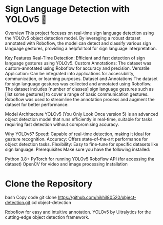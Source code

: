 # Sign Language Detection with YOLOv5 🚀

Overview
This project focuses on real-time sign language detection using the YOLOv5 object detection model. By leveraging a robust dataset annotated with Roboflow, the model can detect and classify various sign language gestures, providing a helpful tool for sign language interpretation.

Key Features
Real-Time Detection: Efficient and fast detection of sign language gestures using YOLOv5.
Custom Annotations: The dataset was custom-annotated using Roboflow for accuracy and precision.
Versatile Application: Can be integrated into applications for accessibility, communication, or learning purposes.
Dataset and Annotations
The dataset for sign language gestures was collected and annotated using Roboflow.
The dataset includes [number of classes] sign language gestures such as [list some gestures] to cover a range of basic communication gestures.
Roboflow was used to streamline the annotation process and augment the dataset for better performance.

Model Architecture
YOLOv5 (You Only Look Once version 5) is an advanced object detection model that runs efficiently in real-time, suitable for tasks requiring fast detection without compromising accuracy.

Why YOLOv5?
Speed: Capable of real-time detection, making it ideal for gesture recognition.
Accuracy: Offers state-of-the-art performance for object detection tasks.
Flexibility: Easy to fine-tune for specific datasets like sign language.
Prerequisites
Make sure you have the following installed:

Python 3.8+
PyTorch for running YOLOv5
Roboflow API (for accessing the dataset)
OpenCV for video and image processing
Installation
# Clone the Repository
bash
Copy code
git clone https://github.com/nikhil80520/object-detection.git
cd object-detection

Roboflow for easy and intuitive annotation.
YOLOv5 by Ultralytics for the cutting-edge object detection framework.

